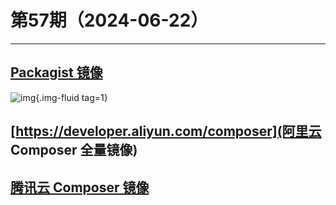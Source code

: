 # 第57期（2024-06-22）

---
## [Packagist 镜像](https://packagist.pages.dev)
![img](https://mirror.ghproxy.com/https://raw.githubusercontent.com/xiaoxuan6/weekly/main/docs/static/images/2024-06-22/1719056519.png){.img-fluid tag=1}

## [https://developer.aliyun.com/composer](阿里云 Composer 全量镜像)

## [腾讯云 Composer 镜像](https://mirrors.cloud.tencent.com/help/composer.html)
